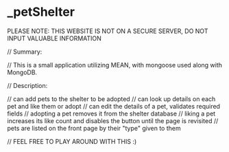 # _petShelter
PLEASE NOTE: THIS WEBSITE IS NOT ON A SECURE SERVER, DO NOT INPUT VALUABLE INFORMATION

// Summary:

// This is a small application utilizing MEAN, with mongoose used along with MongoDB.

// Description:

// can add pets to the shelter to be adopted
// can look up details on each pet and like them or adopt
// can edit the details of a pet, validates required fields
// adopting a pet removes it from the shelter database
// liking a pet increases its like count and disables the button until the page is revisited
// pets are listed on the front page by their "type" given to them

// FEEL FREE TO PLAY AROUND WITH THIS :)
